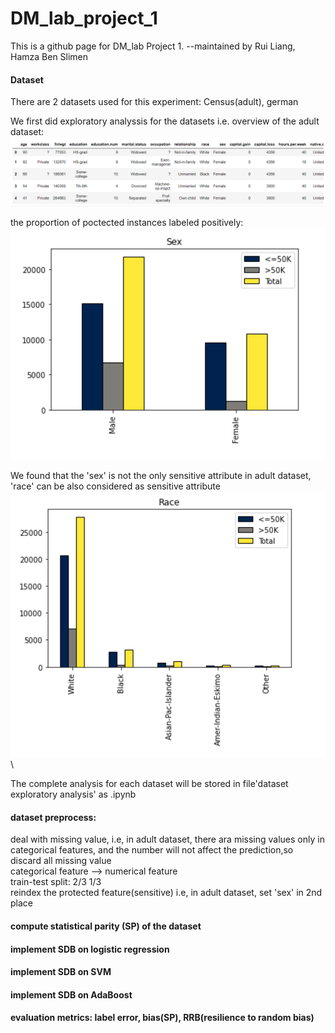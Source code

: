 # DM_lab_project_1
This is  a github page for DM_lab Project 1.
--maintained by Rui Liang, Hamza Ben Slimen

#### Dataset

There are 2 datasets used for this experiment: Census(adult), german

We first did exploratory analyssis for the datasets 
i.e. overview of the adult dataset:
![Alt text]( https://github.com/rehmliang/DM_lab_project_1/blob/master/dataset%20exploratory%20analysis/figures%20for%20adult/head.png)

the proportion of poctected instances labeled positively: 
![Alt text](https://github.com/rehmliang/DM_lab_project_1/blob/master/dataset%20exploratory%20analysis/figures%20for%20adult/sex.png)

We found that the 'sex' is not the only sensitive attribute in adult dataset, 'race' can be also considered as sensitive attribute
![Alt text](https://github.com/rehmliang/DM_lab_project_1/blob/master/dataset%20exploratory%20analysis/figures%20for%20adult/race.png) \\

The complete analysis for each dataset will be stored in file'dataset exploratory analysis' as .ipynb

#### dataset preprocess:
deal with missing value, i.e, in adult dataset, there ara missing values only in categorical features, and the number will not affect the prediction,so discard all missing value  \
categorical feature --> numerical feature
\
train-test split: 2/3  1/3
\
reindex the protected feature(sensitive) i.e, in adult dataset, set 'sex' in 2nd place

#### compute statistical parity (SP) of the dataset

#### implement SDB on logistic regression

#### implement SDB on SVM

#### implement SDB on AdaBoost


#### evaluation metrics: label error, bias(SP), RRB(resilience to random bias)


